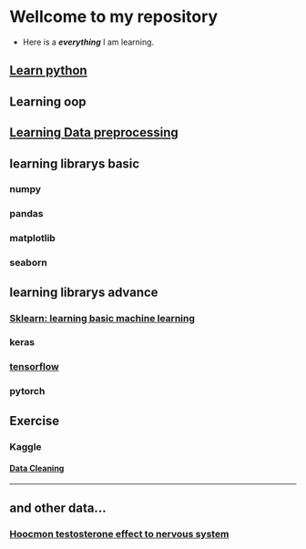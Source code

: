 # Wellcome to my repository

- Here is a ***everything*** I am learning.

## [Learn python](learn_python/readme.md)

## Learning oop

## [Learning Data preprocessing](/learn_preproccessing/readme.md)

## learning librarys basic

### numpy

### pandas

### matplotlib

### seaborn

## learning librarys advance

### [Sklearn: learning basic machine learning](learn_sklearn/readme.md)

### keras

### [tensorflow](/tensorflow/readme.md)

### pytorch

## Exercise

### Kaggle

#### [Data Cleaning](/exercise_kaggle/data_cleaning/readme.md)

---

## and other data...

### [Hoocmon testosterone effect to nervous system](TesEffectToNervousSystem/readme.md)
